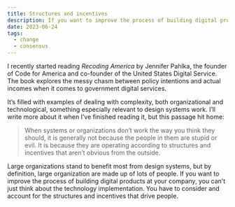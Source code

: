 ```yaml
---
title: Structures and incentives 
description: If you want to improve the process of building digital products, you have to consider the structures and incentives that drive people.
date: 2023-06-24
tags:
  - change
  - consensus
---
```

I recently started reading *Recoding America* by Jennifer Pahlka, the founder of Code for America and co-founder of the United States Digital Service. The book explores the messy chasm between policy intentions and actual incomes when it comes to government digital services. 

It’s filled with examples of dealing with complexity, both organizational and technological, something especially relevant to design systems work. I’ll write more about it when I’ve finished reading it, but this passage hit home:

> When systems or organizations don’t work the way you think they should, it is generally not because the people in them are stupid or evil. It is because they are operating according to structures and incentives that aren’t obvious from the outside.

Large organizations stand to benefit most from design systems, but by definition, large organization are made up of lots of people. If you want to improve the process of building digital products at your company, you can’t just think about the technology implementation. You have to consider and account for the structures and incentives that drive people.